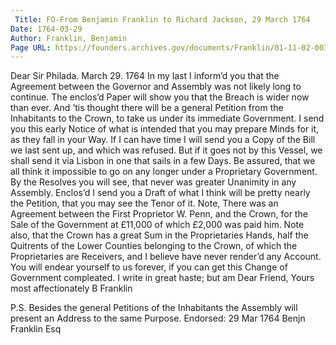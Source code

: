 ```yaml
---
 Title: FO-From Benjamin Franklin to Richard Jackson, 29 March 1764
Date: 1764-03-29
Author: Franklin, Benjamin
Page URL: https://founders.archives.gov/documents/Franklin/01-11-02-0034
---
```


Dear Sir
Philada. March 29. 1764
In my last I inform’d you that the Agreement between the Governor and Assembly was not likely long to continue. The enclos’d Paper will show you that the Breach is wider now than ever. And ’tis thought there will be a general Petition from the Inhabitants to the Crown, to take us under its immediate Government. I send you this early Notice of what is intended that you may prepare Minds for it, as they fall in your Way. If I can have time I will send you a Copy of the Bill we last sent up, and which was refused. But if it goes not by this Vessel, we shall send it via Lisbon in one that sails in a few Days.
Be assured, that we all think it impossible to go on any longer under a Proprietary Government. By the Resolves you will see, that never was greater Unanimity in any Assembly. Enclos’d I send you a Draft of what I think will be pretty nearly the Petition, that you may see the Tenor of it. Note, There was an Agreement between the First Proprietor W. Penn, and the Crown, for the Sale of the Government at £11,000 of which £2,000 was paid him. Note also, that the Crown has a great Sum in the Proprietaries Hands, half the Quitrents of the Lower Counties belonging to the Crown, of which the Proprietaries are Receivers, and I believe have never render’d any Account.
You will endear yourself to us forever, if you can get this Change of Government compleated.
I write in great haste; but am Dear Friend, Yours most affectionately
B Franklin

P.S. Besides the general Petitions of the Inhabitants the Assembly will present an Address to the same Purpose.
 Endorsed: 29 Mar 1764 Benjn Franklin Esq

